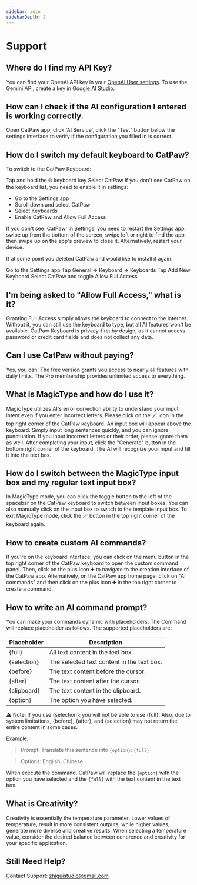 ```yaml
---
sidebar: auto
sidebarDepth: 2
---
```


# Support

## Where do I find my API Key?
You can find your OpenAi API key in your [OpenAi User settings](https://platform.openai.com/account/api-keys). To use the Gemini API, create a key in [Google AI Studio](https://makersuite.google.com/app/apikey).


## How can I check if the AI configuration I entered is working correctly.
Open CatPaw app, click 'AI Service', click the "Test" button below the settings interface to verify if the configuration you filled in is correct.

## How do I switch my default keyboard to CatPaw?
To switch to the CatPaw Keyboard:

Tap and hold the 🌐 keyboard key
Select CatPaw
If you don't see CatPaw on the keyboard list, you need to enable it in settings:

- Go to the Settings app
- Scroll down and select CatPaw
- Select Keyboards
- Enable CatPaw and Allow Full Access

If you don't see 'CatPaw' in Settings, you need to restart the Settings app: swipe up from the bottom of the screen, swipe left or right to find the app, then swipe up on the app's preview to close it. Alternatively, restart your device.

If at some point you deleted CatPaw and would like to install it again:

Go to the Settings app
Tap General -> Keyboard -> Keyboards
Tap Add New Keyboard
Select CatPaw and toggle Allow Full Access

## I'm being asked to "Allow Full Access," what is it?
Granting Full Access simply allows the keyboard to connect to the internet. Without it, you can still use the keyboard to type, but all AI features won't be available. CatPaw Keyboard is privacy-first by design, as it cannot access password or credit card fields and does not collect any data.

## Can I use CatPaw without paying?
Yes, you can! The free version grants you access to nearly all features with daily limits. The Pro membership provides unlimited access to everything.

## What is MagicType and how do I use it?
MagicType utilizes AI's error correction ability to understand your input intent even if you enter incorrect letters. Please click on the 🪄 icon in the top right corner of the CatPaw keyboard. An input box will appear above the keyboard. Simply input long sentences quickly, and you can ignore punctuation. If you input incorrect letters or their order, please ignore them as well. After completing your input, click the "Generate" button in the bottom right corner of the keyboard. The AI will recognize your input and fill it into the text box.

## How do I switch between the MagicType input box and my regular text input box?
In MagicType mode, you can click the toggle button to the left of the spacebar on the CatPaw keyboard to switch between input boxes. You can also manually click on the input box to switch to the template input box. To exit MagicType mode, click the 🪄 button in the top right corner of the keyboard again.

## How to create custom AI commands?
If you're on the keyboard interface, you can click on the menu button in the top right corner of the CatPaw keyboard to open the custom command panel. Then, click on the plus icon ➕ to navigate to the creation interface of the CatPaw app. Alternatively, on the CatPaw app home page, click on "AI commands" and then click on the plus icon ➕ in the top right corner to create a command.

## How to write an AI command prompt?

You can make your commands dynamic with placeholders. The Command will replace placeholder as follows. The supported placeholders are:


| Placeholder | Description |
| ---- | ---- |
| {full} | All text content in the text box. |
| {selection} | The selected text content in the text box. |
| {before} | The text content before the cursor. |
| {after} | The text content after the cursor. |
| {clipboard} | The text content in the clipboard. |
| {option} |  The option you have selected. |

⚠️ Note: If you use {selection}: you will not be able to use {full}. Also, due to system limitations, {before}, {after}, and {selection} may not return the entire content in some cases.

Example:
> Prompt: Translate this sentence into ```{option}```: ```{full}```

> Options: English, Chinese

When execute the command. CatPaw will replace the ```{option}``` with the option you have selected and the ```{full}``` with the text content in the text box.


## What is Creativity?
Creativity is essentially the temperature parameter. Lower values of temperature, result in more consistent outputs, while higher values, generate more diverse and creative results. When selecting a temperature value, consider the desired balance between coherence and creativity for your specific application.

## Still Need Help?
Contact Support: [zhiguistudio@gmail.com](mailto:zhiguistudio@gmail.com)

